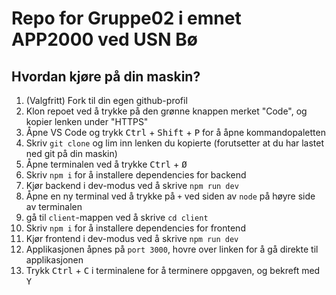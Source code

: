 # Repo for Gruppe02 i emnet APP2000 ved USN Bø

## Hvordan kjøre på din maskin?

1.  (Valgfritt) Fork til din egen github-profil
2.  Klon repoet ved å trykke på den grønne knappen merket "Code", og kopier lenken under "HTTPS"
3.  Åpne VS Code og trykk <kbd>Ctrl</kbd> + <kbd>Shift</kbd> + <kbd>P</kbd> for å åpne kommandopaletten
4.  Skriv `git clone` og lim inn lenken du kopierte (forutsetter at du har lastet ned git på din maskin)
5.  Åpne terminalen ved å trykke <kbd>Ctrl</kbd> + <kbd>Ø</kbd>
6.  Skriv `npm i` for å installere dependencies for backend
7.  Kjør backend i dev-modus ved å skrive `npm run dev`
8.  Åpne en ny terminal ved å trykke på `+` ved siden av `node` på høyre side av terminalen
9.  gå til `client`-mappen ved å skrive `cd client`
10. Skriv `npm i` for å installere dependencies for frontend
11. Kjør frontend i dev-modus ved å skrive `npm run dev`
12. Applikasjonen åpnes på `port 3000`, hovre over linken for å gå direkte til applikasjonen
13. Trykk <kbd>Ctrl</kbd> + <kbd>C</kbd> i terminalene for å terminere oppgaven, og bekreft med <kbd>Y</kbd>
